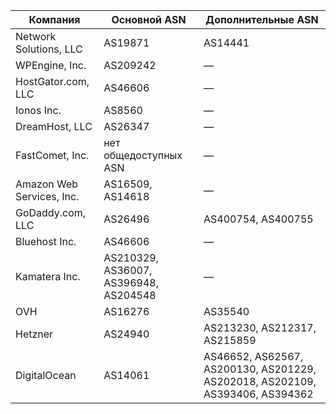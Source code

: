 | Компания                  | Основной ASN                          | Дополнительные ASN                     |
|---------------------------|--------------------------------------|----------------------------------------|
| Network Solutions, LLC    | AS19871                              | AS14441                                |
| WPEngine, Inc.            | AS209242                             | —                                      |
| HostGator.com, LLC        | AS46606                              | —                                      |
| Ionos Inc.                | AS8560                               | —                                      |
| DreamHost, LLC            | AS26347                              | —                                      |
| FastComet, Inc.           | нет общедоступных ASN                | —                                      |
| Amazon Web Services, Inc. | AS16509, AS14618                     | —                                      |
| GoDaddy.com, LLC          | AS26496                              | AS400754, AS400755                    |
| Bluehost Inc.             | AS46606                              | —                                      |
| Kamatera Inc.             | AS210329, AS36007, AS396948, AS204548 | —                                      |
| OVH                       | AS16276                              | AS35540                                |
| Hetzner                   | AS24940                              | AS213230, AS212317, AS215859           |
| DigitalOcean              | AS14061                              | AS46652, AS62567, AS200130, AS201229, AS202018, AS202109, AS393406, AS394362 |
